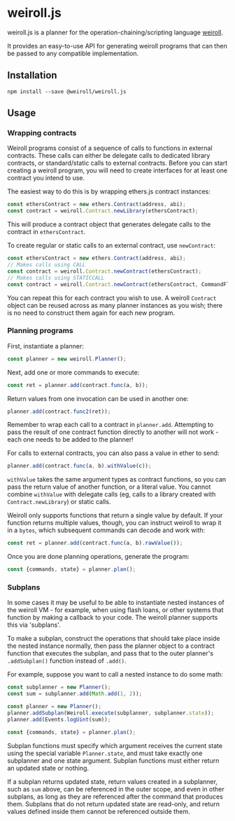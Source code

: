 # weiroll.js
weiroll.js is a planner for the operation-chaining/scripting language [weiroll](https://github.com/weiroll/weiroll).

It provides an easy-to-use API for generating weiroll programs that can then be passed to any compatible implementation.

## Installation
```
npm install --save @weiroll/weiroll.js
```

## Usage

### Wrapping contracts
Weiroll programs consist of a sequence of calls to functions in external contracts. These calls can either be delegate calls to dedicated library contracts, or standard/static calls to external contracts. Before you can start creating a weiroll program, you will need to create interfaces for at least one contract you intend to use.

The easiest way to do this is by wrapping ethers.js contract instances:

```javascript
const ethersContract = new ethers.Contract(address, abi);
const contract = weiroll.Contract.newLibrary(ethersContract);
```

This will produce a contract object that generates delegate calls to the contract in `ethersContract`.

To create regular or static calls to an external contract, use `newContract`:

```javascript
const ethersContract = new ethers.Contract(address, abi);
// Makes calls using CALL
const contract = weiroll.Contract.newContract(ethersContract);
// Makes calls using STATICCALL
const contract = weiroll.Contract.newContract(ethersContract, CommandFlags.STATICCALL);
```

You can repeat this for each contract you wish to use. A weiroll `Contract` object can be reused across as many planner instances as you wish; there is no need to construct them again for each new program.

### Planning programs
First, instantiate a planner:

```javascript
const planner = new weiroll.Planner();
```

Next, add one or more commands to execute:

```javascript
const ret = planner.add(contract.func(a, b));
```

Return values from one invocation can be used in another one:

```javascript
planner.add(contract.func2(ret));
```

Remember to wrap each call to a contract in `planner.add`. Attempting to pass the result of one contract function directly to another will not work - each one needs to be added to the planner!

For calls to external contracts, you can also pass a value in ether to send:

```javascript
planner.add(contract.func(a, b).withValue(c));
```

`withValue` takes the same argument types as contract functions, so you can pass the return value of another function, or a literal value. You cannot combine `withValue` with delegate calls (eg, calls to a library created with `Contract.newLibrary`) or static calls.

Weiroll only supports functions that return a single value by default. If your function returns multiple values, though, you can instruct weiroll to wrap it in a `bytes`, which subsequent commands can decode and work with:

```javascript
const ret = planner.add(contract.func(a, b).rawValue());
```

Once you are done planning operations, generate the program:

```javascript
const {commands, state} = planner.plan();
```

### Subplans
In some cases it may be useful to be able to instantiate nested instances of the weiroll VM - for example, when using flash loans, or other systems that function by making a callback to your code. The weiroll planner supports this via 'subplans'.

To make a subplan, construct the operations that should take place inside the nested instance normally, then pass the planner object to a contract function that executes the subplan, and pass that to the outer planner's `.addSubplan()` function instead of `.add()`.

For example, suppose you want to call a nested instance to do some math:

```javascript
const subplanner = new Planner();
const sum = subplanner.add(Math.add(1, 2));

const planner = new Planner();
planner.addSubplan(Weiroll.execute(subplanner, subplanner.state));
planner.add(Events.logUint(sum));

const {commands, state} = planner.plan();
```

Subplan functions must specify which argument receives the current state using the special variable `Planner.state`, and must take exactly one subplanner and one state argument. Subplan functions must either return an updated state or nothing.

If a subplan returns updated state, return values created in a subplanner, such as `sum` above, can be referenced in the outer scope, and even in other subplans, as long as they are referenced after the command that produces them. Subplans that do not return updated state are read-only, and return values defined inside them cannot be referenced outside them.
